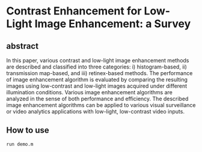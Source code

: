 # Contrast Enhancement for Low-Light Image Enhancement: a Survey
## abstract
In this paper, various contrast and low-light image enhancement methods are described and classified into three categories: i) histogram-based, ii) transmission map-based, and iii) retinex-based methods. The performance of image enhancement algorithm is evaluated by comparing the resulting images using low-contrast and low-light images acquired under different illumination conditions. Various image enhancement algorithms are analyzed in the sense of both performance and efficiency. The described image enhancement algorithms can be applied to various visual surveillance or video analytics applications with low-light, low-contrast video inputs.

## How to use
```
run demo.m
```
